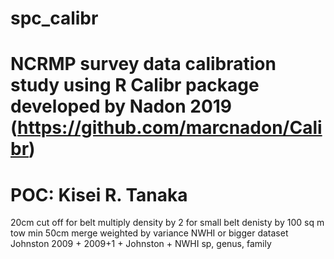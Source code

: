 # spc_calibr
# NCRMP survey data calibration study using R Calibr package developed by Nadon 2019 (https://github.com/marcnadon/Calibr)
# POC: Kisei R. Tanaka

20cm cut off for belt
multiply density by 2 for small belt
denisty by 100 sq m
tow min 50cm
merge weighted by variance
NWHI or bigger dataset
Johnston
2009 + 2009+1 + Johnston + NWHI
sp, genus, family
